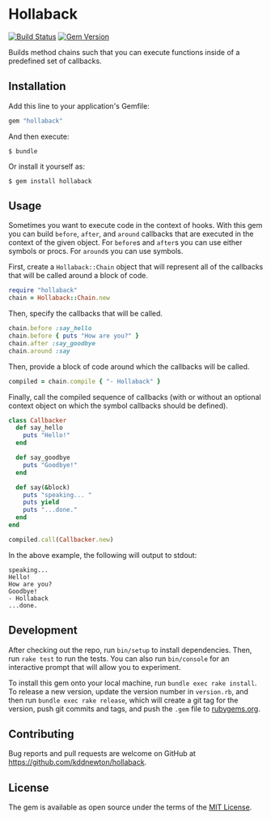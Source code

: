 # Hollaback

[![Build Status](https://github.com/kddnewton/hollaback/workflows/Main/badge.svg)](https://github.com/kddnewton/hollaback/actions)
[![Gem Version](https://img.shields.io/gem/v/hollaback.svg)](https://rubygems.org/gems/hollaback)

Builds method chains such that you can execute functions inside of a predefined set of callbacks.

## Installation

Add this line to your application's Gemfile:

```ruby
gem "hollaback"
```

And then execute:

    $ bundle

Or install it yourself as:

    $ gem install hollaback

## Usage

Sometimes you want to execute code in the context of hooks. With this gem you can build `before`, `after`, and `around` callbacks that are executed in the context of the given object. For `before`s and `after`s you can use either symbols or procs. For `around`s you can use symbols.

First, create a `Hollaback::Chain` object that will represent all of the callbacks that will be called around a block of code.

```ruby
require "hollaback"
chain = Hollaback::Chain.new
```

Then, specify the callbacks that will be called.

```ruby
chain.before :say_hello
chain.before { puts "How are you?" }
chain.after :say_goodbye
chain.around :say
```

Then, provide a block of code around which the callbacks will be called.

```ruby
compiled = chain.compile { "- Hollaback" }
```

Finally, call the compiled sequence of callbacks (with or without an optional context object on which the symbol callbacks should be defined).

```ruby
class Callbacker
  def say_hello
    puts "Hello!"
  end

  def say_goodbye
    puts "Goodbye!"
  end

  def say(&block)
    puts "speaking... "
    puts yield
    puts "...done."
  end
end

compiled.call(Callbacker.new)
```

In the above example, the following will output to stdout:

```
speaking... 
Hello!
How are you?
Goodbye!
- Hollaback
...done.
```

## Development

After checking out the repo, run `bin/setup` to install dependencies. Then, run `rake test` to run the tests. You can also run `bin/console` for an interactive prompt that will allow you to experiment.

To install this gem onto your local machine, run `bundle exec rake install`. To release a new version, update the version number in `version.rb`, and then run `bundle exec rake release`, which will create a git tag for the version, push git commits and tags, and push the `.gem` file to [rubygems.org](https://rubygems.org).

## Contributing

Bug reports and pull requests are welcome on GitHub at https://github.com/kddnewton/hollaback.

## License

The gem is available as open source under the terms of the [MIT License](http://opensource.org/licenses/MIT).
